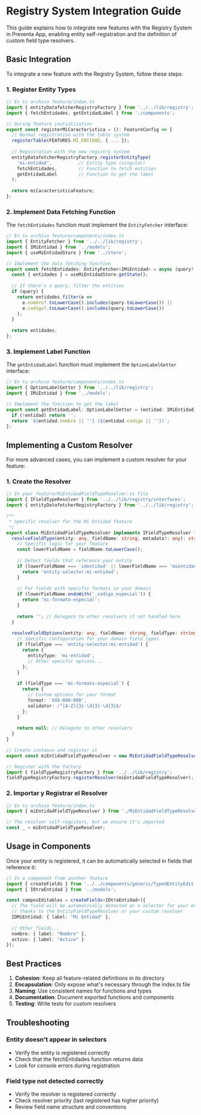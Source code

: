 # Registry System Integration Guide

This guide explains how to integrate new features with the Registry System in Preventa App, enabling entity self-registration and the definition of custom field type resolvers.

## Basic Integration

To integrate a new feature with the Registry System, follow these steps:

### 1. Register Entity Types

```typescript
// En tu archivo feature/index.ts
import { entityDatafetcherRegistryFactory } from '../../lib/registry';
import { fetchEntidades, getEntidadLabel } from './components';

// During feature initialization
export const registerMiCaracteristica = (): FeatureConfig => {
  // Normal registration with the table system
  registerTable(FEATURES.MI_ENTIDAD, { ... });
  
  // Registration with the new registry system
  entityDatafetcherRegistryFactory.registerEntityType(
    'mi-entidad',          // Entity type (singular)
    fetchEntidades,        // Function to fetch entities
    getEntidadLabel        // Function to get the label
  );
  
  return miCaracteristicaFeature;
};
```

### 2. Implement Data Fetching Function

The `fetchEntidades` function must implement the `EntityFetcher` interface:

```typescript
// En tu archivo feature/components/index.ts
import { EntityFetcher } from '../../lib/registry';
import { IMiEntidad } from '../models';
import { useMiEntidadStore } from '../store';

// Implement the data fetching function
export const fetchEntidades: EntityFetcher<IMiEntidad> = async (query?: string) => {
  const { entidades } = useMiEntidadStore.getState();
  
  // If there's a query, filter the entities
  if (query) {
    return entidades.filter(e => 
      e.nombre?.toLowerCase().includes(query.toLowerCase()) ||
      e.codigo?.toLowerCase().includes(query.toLowerCase())
    );
  }
  
  return entidades;
};
```

### 3. Implement Label Function

The `getEntidadLabel` function must implement the `OptionLabelGetter` interface:

```typescript
// En tu archivo feature/components/index.ts
import { OptionLabelGetter } from '../../lib/registry';
import { IMiEntidad } from '../models';

// Implement the function to get the label
export const getEntidadLabel: OptionLabelGetter = (entidad: IMiEntidad) => {
  if (!entidad) return '';
  return `${entidad.nombre || ''} (${entidad.codigo || ''})`;
};
```

## Implementing a Custom Resolver

For more advanced cases, you can implement a custom resolver for your feature:

### 1. Create the Resolver

```typescript
// In your feature/MiEntidadFieldTypeResolver.ts file
import { IFieldTypeResolver } from '../../lib/registry/interfaces';
import { entityDatafetcherRegistryFactory } from '../../lib/registry';

/**
 * Specific resolver for the Mi Entidad feature
 */
export class MiEntidadFieldTypeResolver implements IFieldTypeResolver {
  resolveFieldType(entity: any, fieldName: string, metadata?: any): string {
    // Specific logic for your feature
    const lowerFieldName = fieldName.toLowerCase();
    
    // Detect fields that reference your entity
    if (lowerFieldName === 'identidad' || lowerFieldName === 'mientidadid') {
      return 'entity-selector:mi-entidad';
    }
    
    // For fields with specific formats in your domain
    if (lowerFieldName.endsWith('_codigo_especial')) {
      return 'mi-formato-especial';
    }
    
    return ''; // Delegate to other resolvers if not handled here
  }
  
  resolveFieldOptions(entity: any, fieldName: string, fieldType: string, metadata?: any): any {
    // Specific configuration for your domain field types
    if (fieldType === 'entity-selector:mi-entidad') {
      return {
        entityType: 'mi-entidad',
        // Other specific options...
      };
    }
    
    if (fieldType === 'mi-formato-especial') {
      return {
        // Custom options for your format
        format: 'XXX-000-000',
        validator: /^[A-Z]{3}-\d{3}-\d{3}$/
      };
    }
    
    return null; // Delegate to other resolvers
  }
}

// Create instance and register it
export const miEntidadFieldTypeResolver = new MiEntidadFieldTypeResolver();

// Register with the factory
import { fieldTypeRegistryFactory } from '../../lib/registry';
fieldTypeRegistryFactory.registerResolver(miEntidadFieldTypeResolver);
```

### 2. Importar y Registrar el Resolver

```typescript
// En tu archivo feature/index.ts
import { miEntidadFieldTypeResolver } from './MiEntidadFieldTypeResolver';

// The resolver self-registers, but we ensure it's imported
const _ = miEntidadFieldTypeResolver;
```

## Usage in Components

Once your entity is registered, it can be automatically selected in fields that reference it:

```typescript
// In a component from another feature
import { createFields } from '../../components/generic/TypedEntityEdit';
import { IOtraEntidad } from '../models';

const camposEditables = createFields<IOtraEntidad>({
  // The field will be automatically detected as a selector for your entity
  // thanks to the EntityFieldTypeResolver or your custom resolver
  IDMiEntidad: { label: "Mi Entidad" },
  
  // Other fields...
  nombre: { label: "Nombre" },
  activo: { label: "Activo" }
});
```

## Best Practices

1. **Cohesion**: Keep all feature-related definitions in its directory
2. **Encapsulation**: Only expose what's necessary through the index.ts file
3. **Naming**: Use consistent names for functions and types
4. **Documentation**: Document exported functions and components
5. **Testing**: Write tests for custom resolvers

## Troubleshooting

### Entity doesn't appear in selectors

- Verify the entity is registered correctly
- Check that the fetchEntidades function returns data
- Look for console errors during registration

### Field type not detected correctly

- Verify the resolver is registered correctly
- Check resolver priority (last registered has higher priority)
- Review field name structure and conventions
